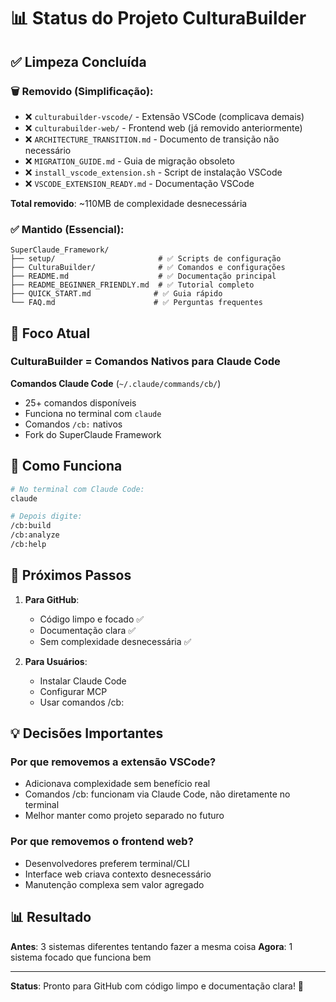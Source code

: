 # 📊 Status do Projeto CulturaBuilder

## ✅ Limpeza Concluída

### 🗑️ Removido (Simplificação):
- ❌ `culturabuilder-vscode/` - Extensão VSCode (complicava demais)
- ❌ `culturabuilder-web/` - Frontend web (já removido anteriormente)
- ❌ `ARCHITECTURE_TRANSITION.md` - Documento de transição não necessário
- ❌ `MIGRATION_GUIDE.md` - Guia de migração obsoleto
- ❌ `install_vscode_extension.sh` - Script de instalação VSCode
- ❌ `VSCODE_EXTENSION_READY.md` - Documentação VSCode

**Total removido**: ~110MB de complexidade desnecessária

### ✅ Mantido (Essencial):
```
SuperClaude_Framework/
├── setup/                       # ✅ Scripts de configuração
├── CulturaBuilder/              # ✅ Comandos e configurações
├── README.md                    # ✅ Documentação principal
├── README_BEGINNER_FRIENDLY.md  # ✅ Tutorial completo
├── QUICK_START.md              # ✅ Guia rápido
└── FAQ.md                      # ✅ Perguntas frequentes
```

## 🎯 Foco Atual

### CulturaBuilder = Comandos Nativos para Claude Code

**Comandos Claude Code** (`~/.claude/commands/cb/`)
   - 25+ comandos disponíveis
   - Funciona no terminal com `claude`
   - Comandos `/cb:` nativos
   - Fork do SuperClaude Framework

## 📝 Como Funciona

```bash
# No terminal com Claude Code:
claude

# Depois digite:
/cb:build
/cb:analyze
/cb:help
```

## 🚀 Próximos Passos

1. **Para GitHub**:
   - Código limpo e focado ✅
   - Documentação clara ✅
   - Sem complexidade desnecessária ✅

2. **Para Usuários**:
   - Instalar Claude Code
   - Configurar MCP
   - Usar comandos /cb:

## 💡 Decisões Importantes

### Por que removemos a extensão VSCode?
- Adicionava complexidade sem benefício real
- Comandos /cb: funcionam via Claude Code, não diretamente no terminal
- Melhor manter como projeto separado no futuro

### Por que removemos o frontend web?
- Desenvolvedores preferem terminal/CLI
- Interface web criava contexto desnecessário
- Manutenção complexa sem valor agregado

## 📊 Resultado

**Antes**: 3 sistemas diferentes tentando fazer a mesma coisa
**Agora**: 1 sistema focado que funciona bem

---

**Status**: Pronto para GitHub com código limpo e documentação clara! 🎉